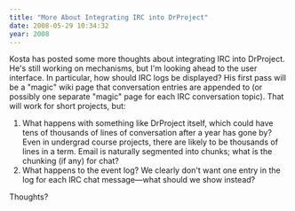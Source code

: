 ```yaml
---
title: "More About Integrating IRC into DrProject"
date: 2008-05-29 10:34:32
year: 2008
---
```

Kosta has posted some more thoughts about integrating IRC into DrProject. He's still working on mechanisms, but I'm looking ahead to the user interface. In particular, how should IRC logs be displayed? His first pass will be a "magic" wiki page that conversation entries are appended to (or possibly one separate "magic" page for each IRC conversation topic).  That will work for short projects, but:
<ol>
  <li>What happens with something like DrProject itself, which could have tens of thousands of lines of conversation after a year has gone by? Even in undergrad course projects, there are likely to be thousands of lines in a term. Email is naturally segmented into chunks; what is the chunking (if any) for chat?</li>
  <li>What happens to the event log? We clearly don't want one entry in the log for each IRC chat message—what should we show instead?</li>
</ol>
Thoughts?
